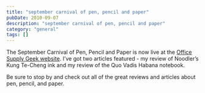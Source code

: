 ```yaml
---
title: "september carnival of pen, pencil and paper"
pubDate: 2010-09-07
description: "september carnival of pen, pencil and paper"
category: "general"
tags: []
---
```


The September Carnival of Pen, Pencil and Paper is now live at the [Office Supply Geek website](http://officesupplygeek.com/uncategorized/welcome-to-the-september-carnival-of-pen-pencil-and-paper/). I’ve got two articles featured - my review of Noodler’s Kung Te-Cheng ink and my review of the Quo Vadis Habana notebook.

Be sure to stop by and check out all of the great reviews and articles about pen, pencil, and paper.
